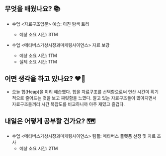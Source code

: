 ## 무엇을 배웠나요? 📚
- 수업 <자료구조입문> 예습: 이진 탐색 트리
    - 예상 소요 시간: 3TM

- 수업 <메타버스가상시장과마케팅사이언스> 자료 보강
    - 예상 소요 시간: 1TM
    - 실제 소요 시간: 1TM

## 어떤 생각을 하고 있나요? ❤️‍🔥
- 오늘 힙(Heap)을 미리 예습했다. 힙을 자료구조를 선택함으로써 연산 시간이 획기적으로 줄어드는 것을 보고 짜릿함을 느꼈다. 알고 있는 자료구조들이 많아지면서 자료구조들끼리 시간 복잡도를 비교하니까 아주 재밌고 즐겁다.

## 내일은 어떻게 공부할 건가요? 🗺
- 수업 <메타버스가상시장과마케팅사이언스> 팀플: 메타버스 플랫폼 선정 및 자료 조사
    - 예상 소요 시간: 2TM